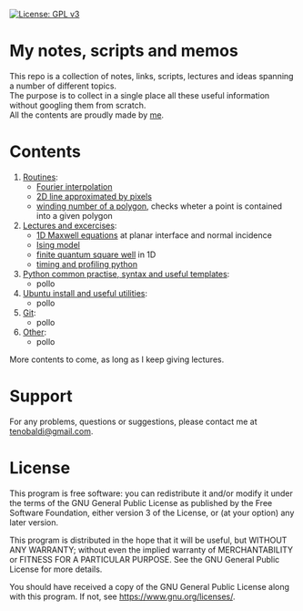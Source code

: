 [![License: GPL v3](https://img.shields.io/badge/License-GPLv3-blue.svg)](https://www.gnu.org/licenses/gpl-3.0)

[me]: https://github.com/t3n0
[routines]: https://github.com/t3n0/notes/tree/main/routines
[fourier]: https://github.com/t3n0/notes/blob/main/routines/Fourier%20Interpolation.ipynb
[line2D]: https://github.com/t3n0/notes/blob/main/routines/pixel%20line%20in%202D.ipynb
[winding]: https://github.com/t3n0/notes/blob/main/routines/winding%20number%20of%20a%20polygon.ipynb
[lectures]: https://github.com/t3n0/notes/tree/main/lectures
[maxwell1D]: https://github.com/t3n0/notes/tree/main/lectures/maxwell1D
[ising]: https://github.com/t3n0/notes/tree/main/lectures/ising%20model
[qw1D]: https://github.com/t3n0/notes/tree/main/lectures/finite%20square%20well%201D
[pyprofile]: https://github.com/t3n0/notes/tree/main/lectures/profiling%20python
[python]: https://github.com/t3n0/notes/tree/main/python
[ubuntu]: https://github.com/t3n0/notes/tree/main/ubuntu
[git]: https://github.com/t3n0/notes/tree/main/git
[other]: https://github.com/t3n0/notes/tree/main/other

# My notes, scripts and memos

This repo is a collection of notes, links, scripts, lectures and ideas spanning a number of different topics.\
The purpose is to collect in a single place all these useful information without googling them from scratch.\
All the contents are proudly made by [me][me]. 

# Contents

1. [Routines][routines]:
    - [Fourier interpolation][fourier]
    - [2D line approximated by pixels][line2D]
    - [winding number of a polygon][winding], checks wheter a point is contained into a given polygon
2. [Lectures and excercises][lectures]:
    - [1D Maxwell equations][maxwell1D] at planar interface and normal incidence
    - [Ising model][ising]
    - [finite quantum square well][qw1d] in 1D
    - [timing and profiling python][pyprofile]
3. [Python common practise, syntax and useful templates][python]:
   - pollo
4. [Ubuntu install and useful utilities][ubuntu]:
   - pollo
5. [Git][git]:
   - pollo
6. [Other][other]:
   - pollo

More contents to come, as long as I keep giving lectures.

# Support

For any problems, questions or suggestions, please contact me at tenobaldi@gmail.com.

# License

This program is free software: you can redistribute it and/or modify it under the terms of the GNU General Public License as published by the Free Software Foundation, either version 3 of the License, or (at your option) any later version.

This program is distributed in the hope that it will be useful, but WITHOUT ANY WARRANTY; without even the implied warranty of MERCHANTABILITY or FITNESS FOR A PARTICULAR PURPOSE. See the GNU General Public License for more details.

You should have received a copy of the GNU General Public License along with this program. If not, see https://www.gnu.org/licenses/.
